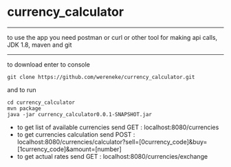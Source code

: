 # currency_calculator
---

to use the app you need postman or curl or other tool for making api calls,
JDK 1.8, maven and git

---
to download enter to console
```
git clone https://github.com/wereneke/currency_calculator.git
```
and to run
```
cd currency_calculator
mvn package
java -jar currency_calculator0.0.1-SNAPSHOT.jar
```


- to get list of available currencies send GET : localhost:8080/currencies
- to get currencies calculation send 
  POST : localhost:8080/currencies/calculator?sell=[0currency_code]&buy=[1currency_code]&amount=[number]
- to get actual rates send GET : localhost:8080/currencies/exchange
